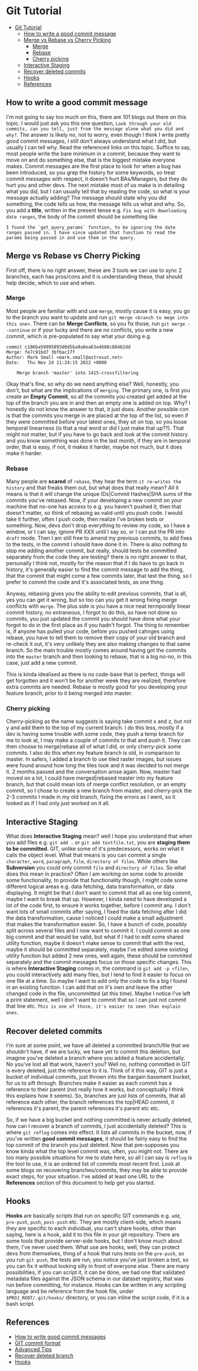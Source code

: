 # Git Tutorial

- [Git Tutorial](#git-tutorial)
  - [How to write a good commit message](#how-to-write-a-good-commit-message)
  - [Merge vs Rebase vs Cherry Picking](#merge-vs-rebase-vs-cherry-picking)
    - [Merge](#merge)
    - [Rebase](#rebase)
    - [Cherry picking](#cherry-picking)
  - [Interactive Staging](#interactive-staging)
  - [Recover deleted commits](#recover-deleted-commits)
  - [Hooks](#hooks)
  - [References](#references)

## How to write a good commit message

I'm not going to say too much on this, there are 101 blogs out there on this topic. I would just ask you this one question, `Look through your old commits, can you tell, just from the message alone what you did and why?`. The answer is likely no, not to worry, even though I think I write pretty good commit messages, I still don't always understand what I did, but usually I can tell why. Read the referenced links on this topic. Suffice to say, most people write the bare minimum in a commit, because they want to move on and do something else, that is the biggest mistake everyone makes. Commit messages are the first place to look for when a bug has been introduced, so you grep the history for some keywords, so treat commit messages with respect, it doesn't hurt BAs/Managers, but they do hurt you and other devs. The next mistake most of us make is in detailing what you did, but I can usually tell that by reading the code, so what is your message actually adding? The message should state why you did something, the code tells us how, the message tells us what and why. So, you add a **title**, written in the present tense e.g. `Fix bug with downloading date ranges`, the body of the commit should be something like 
```
I found the `get_query_params` function, to be ignoring the date ranges passed in. I have since updated that function to read the params being passed in and use them in the query.
```

## Merge vs Rebase vs Cherry Picking

First off, there is no right answer, these are 3 tools we can use to sync 2 branches, each has pros/cons and it is understanding these, that should help decide, which to use and when.


### Merge

Most people are familiar with and use `merge`, mostly cause it is easy, you go to the branch you want to update and run `git merge <branch to mege into this one>`. There can be **Merge Conflicts**, so you fix those, run `git merge --continue` or if your lucky and there are no conflicts, you write a new commit, which is pre-populated to say what your doing e.g.

```text
commit c106ba59995893d0d5ba9a8ea63e4688c88482dd
Merge: fe7c91bd7 3bfbac17f
Author: Mark Small <mark.small@astrosat.net>
Date:   Thu Nov 24 11:24:15 2022 +0000

    Merge branch 'master' into 1415-crossfiltering
```

Okay that's fine, so why do we need anything else? Well, honestly, you don't, but what are the implications of `merging`. The primary one, is first you create an **Empty Commit**, so all the commits you created get added at the top of the branch you are in and then an empty one is added on top. Why? I honestly do not know the answer to that, it just does. Another possible con is that the commits you merge in are placed at the top of the list, so even if they were committed before your latest ones, they sit on top, so you loose temporal linearness (is that a real word or did I just make that up??). That might not matter, but if you have to go back and look at the commit history and you know something was done in the last month, if they are in temporal order, that is easy, if not, it makes it harder, maybe not much, but it does make it harder.

### Rebase

Many people are **scared** of `rebase`, they hear the term `it re-writes the history` and that freaks them out, but what does that really mean? All it means is that it will change the unique IDs|Commit Hashes|SHA sums of the commits you've rebased. Now, if your developing a new commit on your machine that no-one has access to e.g. you haven't pushed it, then that doesn't matter, so think of rebasing as valid until you push code. I would take it further, often I push code, then realize I've broken tests or something. Now, devs don't drop everything to review my code, so I have a window, or I can say, ignore PR XXX until I say so, or I can put the PR into `draft` mode. Then I am still free to amend my previous commits, to add fixes to the tests, in the commit I should have done it in. There is also nothing to stop me adding another commit, but really, should tests be committed separately from the code they are testing? there is no right answer to that, personally I think not, mostly for the reason that if I do have to go back in history, it's generally easier to find the commit message to add the thing, that the commit that might come a few commits later, that test the thing, so I prefer to commit the code and it's associated tests, as one thing.

Anyway, rebasing gives you the ability to edit previous commits, that is all, yes you can get it wrong, but so too can you get it wrong fixing merge conflicts with `merge`. The plus side is you have a nice neat termporally linear commit history, no extraneous, I forgot to do this, so have not done so commits, you just updated the commit you should have done what your forgot to do in the first place as if you hadn't forgot. The thing to remember is, if anyone has pulled your code, before you pushed cahnges using rebase, you have to tell them to remove their copy of your old branch and re-check it out, it's very unlikely they are also making changes to that same branch. So the main trouble mostly comes around having got the commits into the `master` branch and then looking to rebase, that is a big no-no, in this case, just add a new commit.

This is kinda idealised as there is no code-base that is perfect, things will get forgotten and it won't be for another week they are realized, therefore extra commits are needed. Rebase is mostly good for you developing your feature branch, prior to it being merged into master.

### Cherry picking

Cherry-picking as the name suggests is saying take commit x and z, but not y and add them to the top of my current branch. I do this less, mostly if a dev is having some trouble with some code, they push a temp branch for me to look at, I may make a couple of commits to that and push it. They can then choose to merge|rebase all of what I did, or only cherry-pick some commits. I also do this when my feature branch is old, in comparison to master. In safers, I added a branch to use tiled raster images, but issues were found around how long the tiles took and it was decided to not merge it. 2 months passed and the conversation arose again. Now, master had moved on a lot, I could have merged|rebased master into my feature branch, but that could mean lots of merge conflict resolution, or an empty commit, so I chose to create a new branch from master, and cherry-pick the 2-3 commits I made in my old branch, fixing the errors as I went, so it looked as if I had only just worked on it all.

## Interactive Staging

What does **Interactive Staging** mean? well I hope you understand that when you add files e.g. `git add .` or `git add textfile.txt`, you are **staging them to be committed**. GIT, unlike some of it's predecessors, works on what it calls the object level. What that means is you can commit a single `character`, `word`, `paragraph`, `file`, `directory of files`. While others like **Subversion** you could only commit `file` and `directory of files`. So what does this mean in practice? Often I am working on some code to provide some functionality, to provide that functionality though, I might code some different logical areas e.g. data fetching, data transformation, or data displaying. It might be that I don't want to commit that all as one big commit, maybe I want to break that up. However, I kinda need to have developed a lot of the code first, to ensure it works together, before I commit any. I don't want lots of small commits after saying, I fixed the data fetching after I did the data transformation, cause I noticed I could make a small adjustment that makes the transformation easier. So, I have a bunch of code, possibly split across several files and I now want to commit it. I could commit as one big commit and that would be valid, but what if I had to edit some shared utility function, maybe it doesn't make sense to commit that with the rest, maybe it should be committed separately, maybe I've edited some existing utility function but added 2 new ones, well again, these should be commited separately and the commit messages focus on those specific changes. This is where **Interactive Staging** comes in, the command is `git add -p <file>`, you could interactively add many files, but I tend to find it easier to focus on one file at a time. So maybe I want to add only the code to fix a big I found in an existing function. I can add that on it's own and leave the other changed code in the file, uncommitted (at this time). Maybe I notice I've left a print statement, well I don't want to commit that so I can just not commit that line etc. `This is one of those, it's easier to seen than explain ones`.

## Recover deleted commits

I'm sure at some point, we have all deleted a committed branch/file that we shouldn't have, if we are lucky, we have yet to commit this deletion, but imagine you've deleted a branch where you added a feature accidentally. No you've lost all that work, haven't you? Well no, nothing committed in GIT is every deleted, just the reference to it is. Think of it this way, GIT is just a bucket of individual commits, just thrown into the bargain basement bucket, for us to sift through. Branches make it easier as each commit has a reference to their parent (not really how it works, but conceptually I think this explains how it seems). So, branches are just lists of commits, that all reference each other, the branch references the top|HEAD commit, it references it's parent, the parent references it's parent etc etc.

So, if we have a big bucket and nothing committed is never actually deleted, how can I recover a branch of commits, I just accidentally deleted? This is where `git reflog` comes into effect. It lists all commits in the bucket, now, if you've written **good commit messages**, it should be fairly easy to find the top commit of the branch you just deleted. Now that pre-supposes you know kinda what the top level commit was, often, you might not. There are too many possible situations for me to state here, so all I can say is `reflog` is the tool to use, it is an ordered list of commits most recent first. Look at some blogs on recovering branches/commits, they may be able to provide exact steps, for your situation. I've added at least one URL to the **References** section of this document to help get you started.

## Hooks

**Hooks** are basically scripts that run on specific GIT commands e.g. `add`, `pre-push`, `push`, `post-push` etc. They are mostly client-side, which means they are specific to each individual, you can't share hooks, other than saying, here is a hook, add it to this file in your git repository. There are some tools that provide server-side hooks, but I don't know much about them, I've never used them. What use are hooks, well, they can protect devs from themselves, thing of a hook that runs tests on the `pre-push`, so you run `git push`, the tests are run, you notice you've just broken a test, so you can fix it without looking silly in front of everyone else. There are many possibilities, if you can script it, it can be done, we had one that validated metadata files against the JSON schema in our dataset registry, that was run before committing, for instance. Hooks can be written in any scripting language and be reference from the hook file, under `$PROJ_ROOT/.git/hooks/` directory, or you can inline the script code, if it is a bash script.

## References

- [How to write good commit messages](https://www.freecodecamp.org/news/how-to-write-better-git-commit-messages/)
- [GIT commit format](https://github.com/angular/angular/blob/main/CONTRIBUTING.md#-commit-message-format)
- [Advanced Tips](https://www.atlassian.com/git/tutorials)
- [Recover deleted branch](https://rewind.com/blog/how-to-restore-deleted-branch-commit-git-reflog/)
- [Hooks](https://www.atlassian.com/git/tutorials/git-hooks)